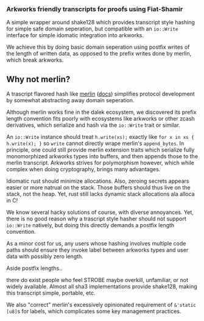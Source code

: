 ### Arkworks friendly transcripts for proofs using Fiat-Shamir

A simple wrapper around shake128 which provides transcript style
hashing for simple safe domain seperation, but compatible with an
`io::Write` interface for simple idomatic integration into arkworks.

We achieve this by doing basic domain seperation using postfix writes
of the length of written data, as opposed to the prefix writes done
by merlin, which break arkworks.

## Why not merlin?

A trascript flavored hash like [merlin](https://merlin.cool/)
([docs](https://docs.rs/merlin/latest/merlin/)) simplifies protocol
development by somewhat abstracting away domain seperation.

Although merlin works fine in the dalek ecosystem, we discovered its
prefix length convention fits poorly with ecosystems like arkworks or
other zcash derivatives, which serialize and hash via the `io::Write`
trait or similar.

An `io::Write` instance should treat `h.write(xs);` exactly like
`for x in xs { h.write(x); }` so `write` cannot directly wrape
merlin's `append_bytes`.  In principle, one could still provide
merlin extension traits which serialize fully monomorphized arkworks
types into buffers, and then appends those to the merlin transcript.
Arkworks strives for polymorphism however, which while complex when
doing cryptography, brings many advantages.

Idiomatic rust should minimize allocations.  Also, zeroing secrets
appears easier or more natrual on the stack.  Those buffers should
thus live on the stack, not the heap.  Yet, rust still lacks dynamic
stack allocations ala alloca in C!

We know several hacky solutions of course, with diverse annoyances.
Yet, there is no good reason why a trascript style hasher should not
support `io::Write` natively, but doing this directly demands a
postfix length convention.

As a minor cost for us, any users whose hashing involves multiple
code paths should ensure they invoke label between arkworks types
and user data with possibly zero length.

Aside postfix lengths..

there do exist people who feel STROBE maybe overkill, unfamiliar,
or not widely available.  Almost all sha3 implementations provide
shake128, making this transcript simple, portable, etc.

We also "correct" merlin's excessively opinionated requirement of
`&'static [u8]`s for labels, which complicates some key management
practices.
 
